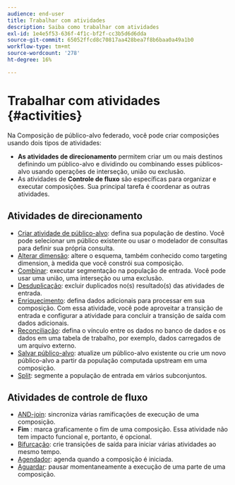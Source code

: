 ```yaml
---
audience: end-user
title: Trabalhar com atividades
description: Saiba como trabalhar com atividades
exl-id: 1e4e5f53-636f-4f1c-bf2f-cc3b5d6d6dda
source-git-commit: 65052ffcd8c70817aa428bea7f8b6baa0a49a1b0
workflow-type: tm+mt
source-wordcount: '278'
ht-degree: 16%

---
```


# Trabalhar com atividades {#activities}

Na Composição de público-alvo federado, você pode criar composições usando dois tipos de atividades:

* **As atividades de direcionamento** permitem criar um ou mais destinos definindo um público-alvo e dividindo ou combinando esses públicos-alvo usando operações de interseção, união ou exclusão.
* As atividades de **Controle de fluxo** são específicas para organizar e executar composições. Sua principal tarefa é coordenar as outras atividades.

## Atividades de direcionamento

* [Criar atividade de público-alvo](build-audience.md): defina sua população de destino. Você pode selecionar um público existente ou usar o modelador de consultas para definir sua própria consulta.
* [Alterar dimensão](change-dimension.md): altere o esquema, também conhecido como targeting dimension, à medida que você constrói sua composição.
* [Combinar](combine.md): executar segmentação na população de entrada. Você pode usar uma união, uma interseção ou uma exclusão.
* [Desduplicação](deduplication.md): excluir duplicados no(s) resultado(s) das atividades de entrada.
* [Enriquecimento](enrichment.md): defina dados adicionais para processar em sua composição. Com essa atividade, você pode aproveitar a transição de entrada e configurar a atividade para concluir a transição de saída com dados adicionais.
* [Reconciliação](reconciliation.md): defina o vínculo entre os dados no banco de dados e os dados em uma tabela de trabalho, por exemplo, dados carregados de um arquivo externo.
* [Salvar público-alvo](save-audience.md): atualize um público-alvo existente ou crie um novo público-alvo a partir da população computada upstream em uma composição.
* [Split](split.md): segmente a população de entrada em vários subconjuntos.

## Atividades de controle de fluxo

* [AND-join](and-join.md): sincroniza várias ramificações de execução de uma composição.
* **Fim** : marca graficamente o fim de uma composição. Essa atividade não tem impacto funcional e, portanto, é opcional.
* [Bifurcação](fork.md): crie transições de saída para iniciar várias atividades ao mesmo tempo.
* [Agendador](scheduler.md): agenda quando a composição é iniciada.
* [Aguardar](wait.md): pausar momentaneamente a execução de uma parte de uma composição.
